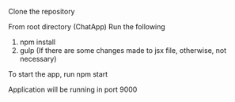 Clone the repository

From root directory (ChatApp)
Run the following
1. npm install
2. gulp (If there are some changes made to jsx file, otherwise, not necessary)

To start the app, run
npm start

Application will be running in port 9000
